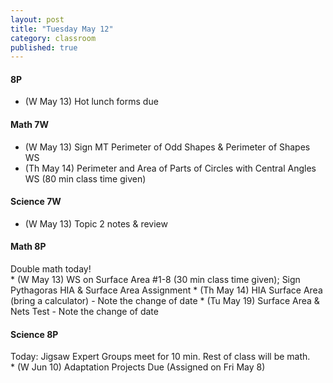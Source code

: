 ```yaml
---
layout: post
title: "Tuesday May 12"
category: classroom
published: true
---
```

#### 8P
* (W May 13) Hot lunch forms due

#### Math 7W
* (W May 13) Sign MT Perimeter of Odd Shapes & Perimeter of Shapes WS
* (Th May 14) Perimeter and Area of Parts of Circles with Central Angles WS (80 min class time given)

#### Science 7W
* (W May 13) Topic 2 notes & review

#### Math 8P
<div class="alert alert-success" role="alert">Double math today!</div>
* (W May 13) WS on Surface Area #1-8 (30 min class time given); Sign Pythagoras HIA & Surface Area Assignment
* (Th May 14) HIA Surface Area (bring a calculator) - Note the change of date
* (Tu May 19) Surface Area & Nets Test - Note the change of date

#### Science 8P
<div class="alert alert-success" role="alert">Today: Jigsaw Expert Groups meet for 10 min. Rest of class will be math.</div>
* (W Jun 10) Adaptation Projects Due (Assigned on Fri May 8)
